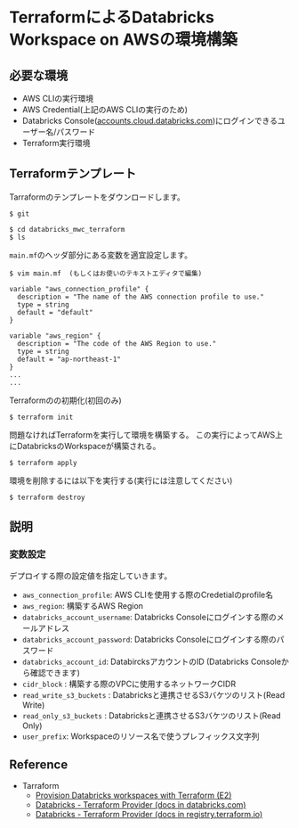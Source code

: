 # TerraformによるDatabricks Workspace on AWSの環境構築

## 必要な環境

* AWS CLIの実行環境
* AWS Credential(上記のAWS CLIの実行のため)
* Databricks Console([accounts.cloud.databricks.com](https://accounts.cloud.databricks.com/))にログインできるユーザー名/パスワード
* Terraform実行環境


## Terraformテンプレート


Tarraformのテンプレートをダウンロードします。
``` 
$ git 

$ cd databricks_mwc_terraform
$ ls

```

`main.mf`のヘッダ部分にある変数を適宜設定します。

```
$ vim main.mf  (もしくはお使いのテキストエディタで編集)

variable "aws_connection_profile" {
  description = "The name of the AWS connection profile to use."
  type = string
  default = "default"
}

variable "aws_region" {
  description = "The code of the AWS Region to use."
  type = string
  default = "ap-northeast-1"
}
...
...
```

Terraformのの初期化(初回のみ)
```
$ terraform init
```

問題なければTerraformを実行して環境を構築する。
この実行によってAWS上にDatabricksのWorkspaceが構築される。
```
$ terraform apply
```

環境を削除するには以下を実行する(実行には注意してください)
```
$ terraform destroy
```


## 説明

### 変数設定

デプロイする際の設定値を指定していきます。

* `aws_connection_profile`: AWS CLIを使用する際のCredetialのprofile名
* `aws_region`: 構築するAWS Region
* `databricks_account_username`: Databricks Consoleにログインする際のメールアドレス
* `databricks_account_password`: Databricks Consoleにログインする際のパスワード
* `databricks_account_id`: DatabircksアカウントのID (Databricks Consoleから確認できます)
* `cidr_block` : 構築する際のVPCに使用するネットワークCIDR
* `read_write_s3_buckets` : Databricksと連携させるS3バケツのリスト(Read Write)
* `read_only_s3_buckets` : Databricksと連携させるS3バケツのリスト(Read Only)
* `user_prefix`: Workspaceのリソース名で使うプレフィックス文字列



## Reference

* Tarraform 
  - [Provision Databricks workspaces with Terraform (E2)](https://docs.databricks.com/dev-tools/terraform/e2-workspace.html)
  - [Databricks - Terraform Provider (docs in databricks.com)](https://docs.databricks.com/dev-tools/terraform/index.html)
  - [Databricks - Terraform Provider (docs in registry.terraform.io)](https://registry.terraform.io/providers/databrickslabs/databricks/latest/docs)

